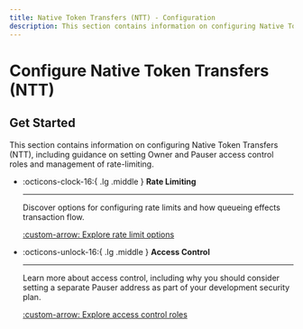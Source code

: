```yaml
---
title: Native Token Transfers (NTT) - Configuration
description: This section contains information on configuring Native Token Transfers (NTT), including guidance on setting Owner and Pauser access control roles and management of rate-limiting. 
---
```


# Configure Native Token Transfers (NTT)

## Get Started

This section contains information on configuring Native Token Transfers (NTT), including guidance on setting Owner and Pauser access control roles and management of rate-limiting.

<div class="grid cards" markdown>

-   :octicons-clock-16:{ .lg .middle } **Rate Limiting**

    ---

    Discover options for configuring rate limits and how queueing effects transaction flow.

    [:custom-arrow: Explore rate limit options](/docs/build/contract-integrations/native-token-transfers/configuration/rate-limiting/)

-   :octicons-unlock-16:{ .lg .middle } **Access Control**

    ---

    Learn more about access control, including why you should consider setting a separate Pauser address as part of your development security plan.

    [:custom-arrow: Explore access control roles](/docs/build/contract-integrations/native-token-transfers/configuration/access-control/)

</div>
